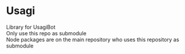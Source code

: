 # Usagi
Library for UsagiBot  
Only use this repo as submodule  
Node packages are on the main repository who uses this repository as submodule